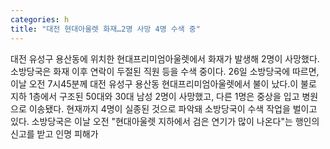 ```yaml
---
categories: h
title: "대전 현대아울렛 화재…2명 사망 4명 수색 중"
---
```

대전 유성구 용산동에 위치한 현대프리미엄아울렛에서 화재가 발생해 2명이 사망했다. 소방당국은 화재 이후 연락이 두절된 직원 등을 수색 중이다. 26일 소방당국에 따르면, 이날 오전 7시45분께 대전 유성구 용산동 현대프리미엄아울렛에서 불이 났다.이 불로 지하 1층에서 구조된 50대와 30대 남성 2명이 사망했고, 다른 1명은 중상을 입고 병원으로 이송됐다. 현재까지 4명이 실종된 것으로 파악돼 소방당국이 수색 작업을 벌이고 있다. 소방당국은 이날 오전 "현대아울렛 지하에서 검은 연기가 많이 나온다"는 행인의 신고를 받고 인명 피해가